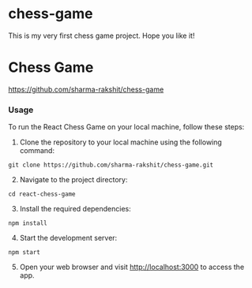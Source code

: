# chess-game
This is my very first chess game project. Hope you like it!

# Chess Game

https://github.com/sharma-rakshit/chess-game

### Usage

To run the React Chess Game on your local machine, follow these steps:

1. Clone the repository to your local machine using the following command:

```
git clone https://github.com/sharma-rakshit/chess-game.git
```

2. Navigate to the project directory:

```
cd react-chess-game
```

3. Install the required dependencies:

```
npm install
```

4. Start the development server:

```
npm start
```

5. Open your web browser and visit [http://localhost:3000](http://localhost:3000) to access the app.
